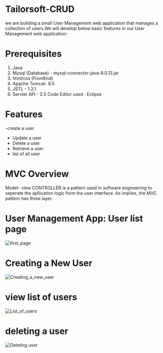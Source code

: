 # Tailorsoft-CRUD

we are building a small User Management web application that manages a collection of users.We will develop below basic features in our User Management web application:

# Prerequisites
1. Java
2. Mysql (Database) - mysql-connector-java-8.0.13.jar
3. html/css (FrontEnd)
4. Apache Tomcat- 8.5
5. JSTL - 1.2.1
6. Servlet API - 2.5 
Code Editor used : Eclipse

# Features
-create a user 
- Update a user
- Delete a user
- Retrieve a user
- list of all user    

# MVC Overview 
Model- view CONTROLLER is a pattern used in software engineering to seperate the apllication logic form the user interface. 
As implies, the MVC pattern has three layer.

# User Management App: User list page
![first_page](https://github.com/Tarunima7/Tailorsoft-CRUD/blob/main/Assets/1.JPG)

# Creating a New User 
![Creating_a_new_user](https://github.com/Tarunima7/Tailorsoft-CRUD/blob/main/Assets/2.JPG)
# view list of users
![List_of_users](https://github.com/Tarunima7/Tailorsoft-CRUD/blob/main/Assets/list%20of%20user.JPG)
# deleting a user
![Deleting user](https://github.com/Tarunima7/Tailorsoft-CRUD/blob/main/Assets/delete%20user.JPG)
